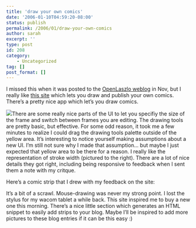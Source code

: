 ```yaml
---
title: 'draw your own comics'
date: '2006-01-10T04:59:20-08:00'
status: publish
permalink: /2006/01/draw-your-own-comics
author: sarah
excerpt: ''
type: post
id: 208
category:
    - Uncategorized
tag: []
post_format: []
---
```

I missed this when it was posted to the [OpenLaszlo weblog](http://weblog.openlaszlo.org/index.php?s=mainada) in Nov, but I really like [this site](http://www.mainada.net/comics/) which lets you draw and publish your own comics. There’s a pretty nice app which let’s you draw comics.

![](https://www.ultrasaurus.com/images/blog/mainada/stroke-width.gif)There are some really nice parts of the UI to let you specifiy the size of the frame and switch between frames you are editing. The drawing tools are pretty basic, but effective. For some odd reason, it took me a few minutes to realize I could drag the drawing tools palette outside of the yellow area. It’s interesting to notice yourself making assumptions about a new UI. I’m still not sure why I made that assumption… but maybe I just expected that yellow area to be there for a reason. I really like the representation of stroke width (pictured to the right). There are a lot of nice details they got right, including being responsive to feedback when I sent them a note with my critque.

Here’s a comic strip that I drew with my feedback on the site:

It’s a bit of a scrawl. Mouse-drawing was never my strong point. I lost the stylus for my wacom tablet a while back. This site inspired me to buy a new one this morning. There’s a nice little section which generates an HTML snippet to easily add strips to your blog. Maybe I’ll be inspired to add more pictures to these blog entries if it can be this easy :)